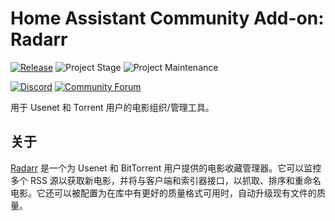 # Home Assistant Community Add-on: Radarr

[![Release][release-shield]][release] ![Project Stage][project-stage-shield] ![Project Maintenance][maintenance-shield]

[![Discord][discord-shield]][discord] [![Community Forum][forum-shield]][forum]

用于 Usenet 和 Torrent 用户的电影组织/管理工具。

## 关于

[Radarr] 是一个为 Usenet 和 BitTorrent 用户提供的电影收藏管理器。它可以监控多个 RSS 源以获取新电影，并将与客户端和索引器接口，以抓取、排序和重命名电影。它还可以被配置为在库中有更好的质量格式可用时，自动升级现有文件的质量。

[Radarr]: https://radarr.video/

[discord-shield]: https://img.shields.io/discord/330944238910963714.svg
[discord]: https://discord.gg/c5DvZ4e
[forum-shield]: https://img.shields.io/badge/community-forum-brightgreen.svg
[forum]: https://community.home-assistant.io/t/?u=frenck
[maintenance-shield]: https://img.shields.io/maintenance/yes/2025.svg
[project-stage-shield]: https://img.shields.io/badge/project%20stage-experimental-yellow.svg
[release-shield]: https://img.shields.io/badge/version-v0.17.0-blue.svg
[release]: https://github.com/hassio-addons/addon-radarr/tree/v0.17.0
